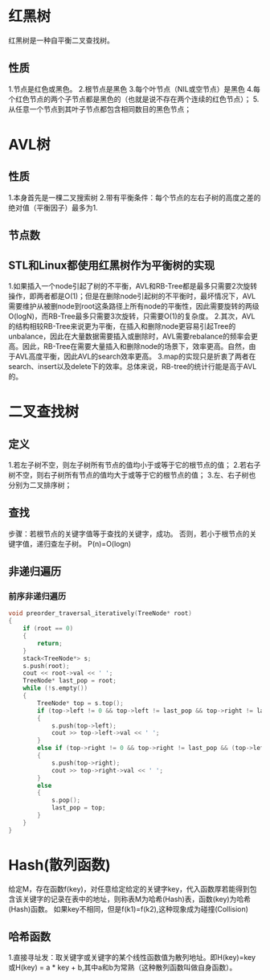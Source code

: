 # 红黑树

红黑树是一种自平衡二叉查找树。

## 性质

1.节点是红色或黑色。
2.根节点是黑色
3.每个叶节点（NIL或空节点）是黑色
4.每个红色节点的两个子节点都是黑色的（也就是说不存在两个连续的红色节点）；
5.从任意一个节点到其叶子节点都包含相同数目的黑色节点；

# AVL树

## 性质

1.本身首先是一棵二叉搜索树
2.带有平衡条件：每个节点的左右子树的高度之差的绝对值（平衡因子）最多为1.

## 节点数


## STL和Linux都使用红黑树作为平衡树的实现

1.如果插入一个node引起了树的不平衡，AVL和RB-Tree都是最多只需要2次旋转操作，即两者都是O(1)；但是在删除node引起树的不平衡时，最坏情况下，AVL需要维护从被删node到root这条路径上所有node的平衡性，因此需要旋转的两级O(logN)，而RB-Tree最多只需要3次旋转，只需要O(1)的复杂度。
2.其次，AVL的结构相较RB-Tree来说更为平衡，在插入和删除node更容易引起Tree的unbalance，因此在大量数据需要插入或删除时，AVL需要rebalance的频率会更高。因此，RB-Tree在需要大量插入和删除node的场景下，效率更高。自然，由于AVL高度平衡，因此AVL的search效率更高。
3.map的实现只是折衷了两者在search、insert以及delete下的效率。总体来说，RB-tree的统计行能是高于AVL的。


# 二叉查找树

## 定义

1.若左子树不空，则左子树所有节点的值均小于或等于它的根节点的值；
2.若右子树不空，则右子树所有节点的值均大于或等于它的根节点的值；
3.左、右子树也分别为二叉排序树；

## 查找

步骤：若根节点的关键字值等于查找的关键字，成功。
否则，若小于根节点的关键字值，递归查左子树。
P(n)=O(logn)

## 非递归遍历

### 前序非递归遍历

```C++
void preorder_traversal_iteratively(TreeNode* root)
{
	if (root == 0)
	{
		return;
	}
	stack<TreeNode*> s;
	s.push(root);
	cout << root->val << ' ';
	TreeNode* last_pop = root;
	while (!s.empty())
	{
		TreeNode* top = s.top();
		if (top->left != 0 && top->left != last_pop && top->right != last_pop)
		{
			s.push(top->left);
			cout >> top->left->val << ' ';
		}
		else if (top->right != 0 && top->right != last_pop && (top->left == 0 || top->left == last_pop))
		{
			s.push(top->right);
			cout >> top->right->val << ' ';
		}
		else
		{
			s.pop();
			last_pop = top;
		}
	}
}
```

# Hash(散列函数)

给定M，存在函数f(key)，对任意给定给定的关键字key，代入函数厚若能得到包含该关键字的记录在表中的地址，则称表M为哈希(Hash)表，函数(key)为哈希(Hash)函数。
如果key不相同，但是f(k1)=f(k2),这种现象成为碰撞(Collision)

## 哈希函数

1.直接寻址发：取关键字或关键字的某个线性函数值为散列地址。即H(key)=key或H(key) = a * key + b,其中a和b为常熟（这种散列函数叫做自身函数）。

